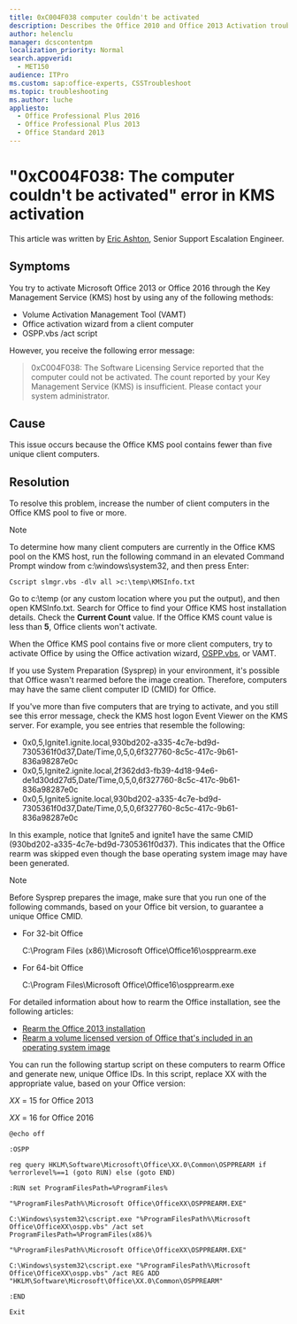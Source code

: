 ```yaml
---
title: 0xC004F038 computer couldn't be activated
description: Describes the Office 2010 and Office 2013 Activation troubleshooter for the 0xC004F038 error message. Provides a workaround.
author: helenclu
manager: dcscontentpm
localization_priority: Normal
search.appverid: 
  - MET150
audience: ITPro
ms.custom: sap:office-experts, CSSTroubleshoot
ms.topic: troubleshooting
ms.author: luche
appliesto: 
  - Office Professional Plus 2016
  - Office Professional Plus 2013
  - Office Standard 2013
---
```


# "0xC004F038: The computer couldn't be activated" error in KMS activation

This article was written by [Eric Ashton](https://social.technet.microsoft.com/profile/EricAshton), Senior Support Escalation Engineer.

## Symptoms

You try to activate Microsoft Office 2013 or Office 2016 through the Key Management Service (KMS) host by using any of the following methods:

- Volume Activation Management Tool (VAMT)
- Office activation wizard from a client computer
- OSPP.vbs /act script

However, you receive the following error message:

> 0xC004F038: The Software Licensing Service reported that the computer could not be activated. The count reported by your Key Management Service (KMS) is insufficient. Please contact your system administrator.  

## Cause

This issue occurs because the Office KMS pool contains fewer than five unique client computers.

## Resolution

To resolve this problem, increase the number of client computers in the Office KMS pool to five or more.

> [!NOTE]
> To determine how many client computers are currently in the Office KMS pool on the KMS host, run the following command in an elevated Command Prompt window from c:\windows\system32, and then press Enter:
>
> `Cscript slmgr.vbs -dlv all >c:\temp\KMSInfo.txt`

Go to c:\temp (or any custom location where you put the output), and then open KMSInfo.txt. Search for Office to find your Office KMS host installation details. Check the **Current Count** value. If the Office KMS count value is less than **5**, Office clients won't activate.

When the Office KMS pool contains five or more client computers, try to activate Office by using the Office activation wizard, [OSPP.vbs](/deployoffice/vlactivation/tools-to-manage-volume-activation-of-office), or VAMT.

If you use System Preparation (Sysprep) in your environment, it's possible that Office wasn't rearmed before the image creation. Therefore, computers may have the same client computer ID (CMID) for Office.

If you've more than five computers that are trying to activate, and you still see this error message, check the KMS host logon Event Viewer on the KMS server. For example, you see entries that resemble the following:

- 0x0,5,Ignite1.ignite.local,930bd202-a335-4c7e-bd9d-7305361f0d37,Date/Time,0,5,0,6f327760-8c5c-417c-9b61-836a98287e0c
- 0x0,5,Ignite2.ignite.local,2f362dd3-fb39-4d18-94e6-de1d30dd27d5,Date/Time,0,5,0,6f327760-8c5c-417c-9b61-836a98287e0c
- 0x0,5,Ignite5.ignite.local,930bd202-a335-4c7e-bd9d-7305361f0d37,Date/Time,0,5,0,6f327760-8c5c-417c-9b61-836a98287e0c

In this example, notice that Ignite5 and ignite1 have the same CMID (930bd202-a335-4c7e-bd9d-7305361f0d37). This indicates that the Office rearm was skipped even though the base operating system image may have been generated.

> [!NOTE]
> Before Sysprep prepares the image, make sure that you run one of the following commands, based on your Office bit version, to guarantee a unique Office CMID.
>
> - For 32-bit Office
>  
>   C:\Program Files (x86)\Microsoft Office\Office16\ospprearm.exe
> - For 64-bit Office
>  
>   C:\Program Files\Microsoft Office\Office16\ospprearm.exe

For detailed information about how to rearm the Office installation, see the following articles:  

- [Rearm the Office 2013 installation](/previous-versions/office/office-2013-resource-kit/dn385362%28v%3doffice.15%29)
- [Rearm a volume licensed version of Office that's included in an operating system image](/deployoffice/vlactivation/rearm-an-office-installation-on-an-image-when-using-kms-to-activate)

You can run the following startup script on these computers to rearm Office and generate new, unique Office IDs. In this script, replace XX with the appropriate value, based on your Office version:

*XX* = 15 for Office 2013

*XX* = 16 for Office 2016

```console
@echo off

:OSPP 

reg query HKLM\Software\Microsoft\Office\XX.0\Common\OSPPREARM if %errorlevel%==1 (goto RUN) else (goto END)

:RUN set ProgramFilesPath=%ProgramFiles% 

"%ProgramFilesPath%\Microsoft Office\OfficeXX\OSPPREARM.EXE"

C:\Windows\system32\cscript.exe "%ProgramFilesPath%\Microsoft Office\OfficeXX\ospp.vbs" /act set ProgramFilesPath=%ProgramFiles(x86)%

"%ProgramFilesPath%\Microsoft Office\OfficeXX\OSPPREARM.EXE"

C:\Windows\system32\cscript.exe "%ProgramFilesPath%\Microsoft Office\OfficeXX\ospp.vbs" /act REG ADD "HKLM\Software\Microsoft\Office\XX.0\Common\OSPPREARM"

:END

Exit
```
